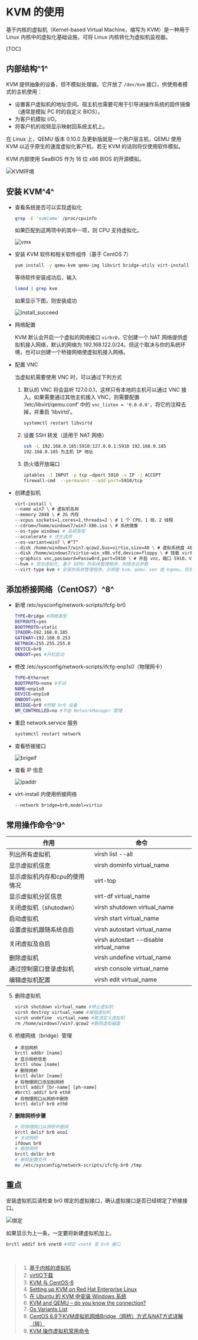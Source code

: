 # KVM 的使用

基于内核的虚拟机（Kernel-based Virtual Machine，缩写为 KVM）是一种用于 Linux 内核中的虚拟化基础设施，可将 Linux 内核转化为虚拟机监视器。

[TOC]

## 内部结构^1^

KVM 提供抽象的设备，但不模拟处理器。它开放了 `/dev/kvm` 接口，供使用者模式的主机使用：

- 设置客户虚拟机的地址空间。宿主机也需要可用于引导进操作系统的固件镜像（通常是模拟 PC 时的自定义 BIOS）。
- 为客户机模拟 I/O。
- 将客户机的视频显示映射回系统主机上。

在 Linux 上，QEMU 版本 0.10.0 及更新版就是一个用户层主机，QEMU 使用 KVM 以近乎原生的速度虚拟化客户机，若无 KVM 的话则将仅使用软件模拟。

KVM 内部使用 SeaBIOS 作为 16 位 x86 BIOS 的开源模拟。

![KVM环境](Kernel-based_Virtual_Machine_zh-CN.svg.png)

## 安装 KVM^4^

- 查看系统是否可以实现虚拟化

  ```bash
  grep -E 'svm|vmx' /proc/cpuinfo
  ```

  如果匹配到这两项中的其中一项，则 CPU 支持虚拟化。

  ![vmx](vmx.PNG)

- 安装 KVM 软件和相关软件组件（基于 CentOS 7）

  ```bash
  yum install -y qemu-kvm qemu-img libvirt bridge-utils virt-install libvirt-client libvirt-python
  ```

  等待软件安装成功后，输入

  ```bash
  lsmod | grep kvm
  ```

  如果显示下图，则安装成功

  ![install_succeed](install_succeed.PNG)

 - 网络配置

   KVM 默认会开启一个虚拟的网络接口 `virbr0`，它创建一个 NAT 网络提供虚拟机接入网络，默认的网络为 192.168.122.0/24。但这个取决与你的系统环境，也可以创建一个桥接网络使虚拟机接入网络。

- 配置 VNC

  当虚拟机需要使用 VNC 时，可以通过下列方式

  1. 默认的 VNC 将会监听 127.0.0.1，这样只有本地的主机可以通过 VNC 接入。如果需要通过其他主机接入 VNC，则需要配置 ‘/etc/libvirt/qemu.conf’ 中的 `vnc_listen = '0.0.0.0'`，将它的注释去掉，并重启 ‘libvirtd’。

     ```bash
     systemctl restart libvirtd 
     ```

  2. 设置 SSH 转发（适用于 NAT 网络）

     ```bash
     ssh -L 192.168.0.185:5910:127.0.0.1:5910 192.168.0.185
     192.168.0.185 为主机 IP 地址
     ```

  3. 防火墙开放端口

     ```bash
     iptables -I INPUT -p tcp –dport 5910 -s IP -j ACCEPT
     firewall-cmd  --permanent --add-port=5910/tcp
     ```

- 创建虚拟机

  ```bash
  virt-install \
  --name win7 \ # 虚拟机名称
  --memory 2048 \ # 2G 内存
  --vcpus sockets=1,cores=1,threads=2 \ # 1 个 CPU，1 核，2 线程
  --cdrom=/home/windows7/win7-X86.iso \ # 系统镜像
  --os-type windows # 系统类型
  --accelerate # 优化选项
  --os-variant=win7 \ #^7^
  --disk /home/windows7/win7.qcow2,bus=virtio,size=40 \ # 虚拟系统盘 40G
  --disk /home/windows7/virtio-win_x86.vfd,device=floppy \ # 挂载 virtio 为软盘，提供网络及磁盘驱动
  --graphics vnc,password=Passw0rd,port=5910 \ # 开启 vnc，端口 5910，VNC 密码 Passw0rd
  --hvm # 完全虚拟化，基于 QEMU 的系统管理程序，则隐含此参数 
  --virt-type kvm # 安装的系统管理程序。示例是 kvm、qemu、xen 或 kqemu。优先推荐 qemu(软件+硬件虚拟)>kvm(硬件虚拟)>kqemu(软件+硬件虚拟)^6^
  ```

## 添加桥接网络（CentOS7）^8^

- 新增 /etc/sysconfig/network-scripts/ifcfg-br0

  ```bash
  TYPE=Bridge #网络类型
  DEFROUTE=yes
  BOOTPROTO=static
  IPADDR=192.168.0.185
  GATEWAY=192.168.0.253
  NETMASK=255.255.255.0
  DEVICE=br0
  ONBOOT=yes #开机启动
  ```

- 修改 /etc/sysconfig/network-scripts/ifcfg-enp1s0（物理网卡）

  ```bash
  TYPE=Ethernet
  BOOTPROTO=none #手动
  NAME=enp1s0
  DEVICE=enp1s0
  ONBOOT=yes 
  BRIDGE=br0 #桥接 br0 设备
  NM_CONTROLLED=no #不由 NetworkManager 管理
  ```

- 重启 network.service 服务

  ```bash
  systemctl restart network
  ```

- 查看桥接接口

  ![brigeif](brigeif.PNG)

- 查看 IP 信息

  ![ipaddr](ipaddr.PNG)

- virt-install 内使用桥接网络

  ```bash
  --network bridge=br0,model=virtio 
  ```

## 常用操作命令^9^

| 作用                          | 命令                                   |
| ----------------------------- | -------------------------------------- |
| 列出所有虚拟机                | virsh list --all                       |
| 显示虚拟机信息                | virsh dominfo virtual_name             |
| 显示虚拟机内存和cpu的使用情况 | virt-top                               |
| 显示虚拟机分区信息            | virt-df virtual_name                   |
| 关闭虚拟机（shutodwn）        | virsh shutdown virtual_name            |
| 启动虚拟机                    | virsh start virtual_name               |
| 设置虚拟机跟随系统自启        | virsh autostart virtual_name           |
| 关闭虚拟及自启                | virsh autostart --disable virtual_name |
| 删除虚拟机                    | virsh undefine virtual_name            |
| 通过控制窗口登录虚拟机        | virsh console virtual_name             |
| 编辑虚拟机配置                | virsh edit virtual_name                |

5. 删除虚拟机

   ```bash
   virsh shutdown virtual_name #停止虚拟机
   virsh destroy virtual_name #摧毁虚拟机
   virsh undefine  virtual_name #取消定义虚拟机
   rm /home/windows7/win7.qcow2 #删除虚拟磁盘
   ```
   
6. 桥接网络（bridge）管理

   ```
   # 添加网桥
   brctl addbr [name]
   # 显示网桥信息
   brctl show [name]
   # 删除网桥
   brctl delbr [name]
   # 将物理网口添加到网桥
   brctl addif [br-name] [ph-name]
   #brctl addif br0 eth0
   # 将物理网口从网桥中删除
   brctl delif br0 eth0
   ```

7. **删除网桥步骤**

   ```bash
   # 将物理网口从网桥中删除
   brctl delif br0 eno1
   # 关闭网桥
   ifdown br0 
   # 删除网桥
   brctl delbr br0
   # 删除配置文件
   mv /etc/sysconfig/network-scripts/ifcfg-br0 /tmp
   ```


## 重点

安装虚拟机后请检查 br0 绑定的虚拟接口，确认虚拟接口是否已经绑定了桥接接口。

![绑定](bang.PNG)

如果显示为上一条，一定要将新建虚拟机加上。

```bash
brctl addif br0 vnet0 #绑定 vnet0 至 br0 接口
```

<br/>


> 1. [基于内核的虚拟机](https://zh.wikipedia.org/zh-hans/基于内核的虚拟机)
> 2. [virtIO下载 ](https://docs.fedoraproject.org/en-US/quick-docs/creating-windows-virtual-machines-using-virtio-drivers/index.html)
> 3. [KVM 与 CentOS-6](https://wiki.centos.org/zh/HowTos/KVM)
> 4. [Setting up KVM on Red Hat Enterprise Linux](https://developers.redhat.com/blog/2016/08/18/setting-up-kvm-on-rhel/)
> 5. [在 Ubuntu 的 KVM 中安装 Windows 系统](https://www.jianshu.com/p/6cccc7f3e1f9)
> 6. [KVM and QEMU – do you know the connection?](https://cloudbuilder.in/blogs/2014/03/09/kvm-and-qemu/)
> 7. [Os Variants List](https://hwguo.github.io/blog/2015/09/22/os-variants-list-of-virt-install/)
> 8. [CentOS 6.9下KVM虚拟机网络Bridge（网桥）方式与NAT方式详解（转）](https://www.cnblogs.com/EasonJim/p/8367645.html)
> 9. [KVM 操作虚拟机常用命令](https://blog.csdn.net/wh211212/article/details/74908390)